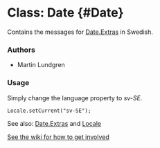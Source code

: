 Class: Date {#Date}
=====================================

Contains the messages for [Date.Extras][] in Swedish.

### Authors

* Martin Lundgren

### Usage

Simply change the language property to *sv-SE*.

	Locale.setCurrent("sv-SE");

See also: [Date.Extras][] and [Locale][]

[See the wiki for how to get involved](http://wiki.github.com/mootools/mootools-more)

[Locale]: /more/Locale/Locale 
[Date.Extras]: /more/Types/Date.Extras
